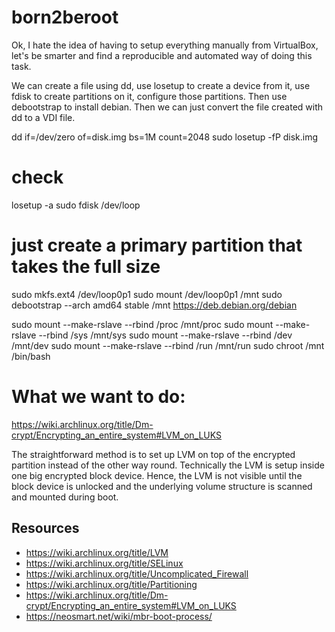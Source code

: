 # born2beroot

Ok, I hate the idea of having to setup everything manually from VirtualBox, let's be smarter and find a reproducible and automated way of doing this task. 

We can create a file using dd, use losetup to create a device from it, use fdisk to create partitions on it, configure those partitions. Then use debootstrap to install debian. Then we can just convert the file created with dd to a VDI file. 

dd if=/dev/zero of=disk.img bs=1M count=2048
sudo losetup -fP disk.img
# check
losetup -a
sudo fdisk /dev/loop
# just create a primary partition that takes the full size
sudo mkfs.ext4 /dev/loop0p1 
sudo mount /dev/loop0p1 /mnt
sudo debootstrap --arch amd64 stable /mnt https://deb.debian.org/debian 

sudo mount --make-rslave --rbind /proc /mnt/proc
sudo mount --make-rslave --rbind /sys /mnt/sys
sudo mount --make-rslave --rbind /dev /mnt/dev
sudo mount --make-rslave --rbind /run /mnt/run
sudo chroot /mnt /bin/bash

# What we want to do:
https://wiki.archlinux.org/title/Dm-crypt/Encrypting_an_entire_system#LVM_on_LUKS

The straightforward method is to set up LVM on top of the encrypted partition instead of the other way round. Technically the LVM is setup inside one big encrypted block device. Hence, the LVM is not visible until the block device is unlocked and the underlying volume structure is scanned and mounted during boot.



## Resources

- https://wiki.archlinux.org/title/LVM
- https://wiki.archlinux.org/title/SELinux
- https://wiki.archlinux.org/title/Uncomplicated_Firewall
- https://wiki.archlinux.org/title/Partitioning
- https://wiki.archlinux.org/title/Dm-crypt/Encrypting_an_entire_system#LVM_on_LUKS
- https://neosmart.net/wiki/mbr-boot-process/
